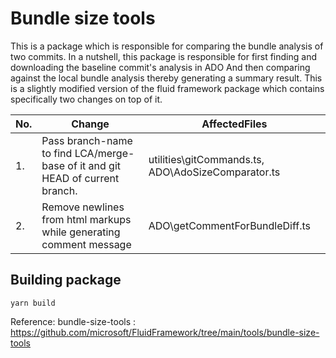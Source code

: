# Bundle size tools

This is a package which is responsible for comparing the bundle analysis of two commits. In a nutshell, this package is responsible for first finding and downloading the baseline commit's analysis in ADO And then comparing against the local bundle analysis thereby generating a summary result. This is a slightly modified version of the fluid framework package which contains specifically two changes on top of it.

| No. | Change                                                                        | AffectedFiles                                      |
| --- | ----------------------------------------------------------------------------- | -------------------------------------------------- |
| 1.  | Pass branch-name to find LCA/merge-base of it and git HEAD of current branch. | utilities\gitCommands.ts, ADO\AdoSizeComparator.ts |
| 2.  | Remove newlines from html markups while generating comment message            | ADO\getCommentForBundleDiff.ts                     |

## Building package

```
yarn build
```

Reference:
bundle-size-tools : https://github.com/microsoft/FluidFramework/tree/main/tools/bundle-size-tools
